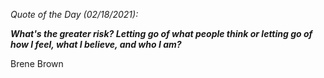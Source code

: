 *Quote of the Day (02/18/2021):*

_**What's the greater risk? Letting go of what people think or letting go of how I feel, what I believe, and who I am?**_

Brene Brown